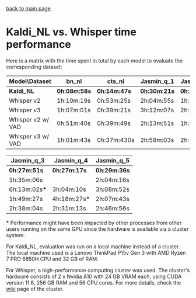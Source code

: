 [back to main page](./index.md)

<h1>Kaldi_NL vs. Whisper time performance</h1>

Here is a matrix with the time spent in total by each model to evaluate the corresponding dataset:

|Model\Dataset|bn_nl|cts_nl|Jasmin_q_1|Jasmin_q_2|
|---|---|---|---|---|
|**Kaldi_NL**|**0h:08m:58s**|**0h:14m:47s**|**0h:30m:21s**|**0h:23m:25s**|
|Whisper v2|1h:10m:19s|0h:53m:25s|2h:04m:55s|1h:52m:51s|
|Whisper v3|1h:07m:01s|0h:39m:21s|3h:12m:07s|2h:27m:29s|
|Whisper v2 w/ VAD|0h:51m:40s|0h:39m:49s|2h:13m:51s|1h:51m:26s|
|Whisper v3 w/ VAD|1h:01m:43s|0h:37m:430s|2h:58m:03s|2h:19m:21s|

|Jasmin_q_3|Jasmin_q_4|Jasmin_q_5|
|---|---|---|
|**0h:27m:51s**|**0h:27m:17s**|**0h:29m:36s**|
|1h:35m:06s||2h:04m:16s|
|6h:13m:02s<b>*</b>|3h:04m:10s|3h:08m:52s|
|1h:49m:27s|4h:18m:27s<b>*</b>|2h:07m:43s|
|2h:38m:04s|2h:31m:13s|2h:46m:56s|

<b>*</b> Performance might have been impacted by other processes from other users running on the same GPU since the hardware is available via a cluster system.

For Kaldi_NL, evaluation was run on a local machine instead of a cluster. The local machine used is a Lenovo ThinkPad P15v Gen 3 with AMD Ryzen 7 PRO 6850H CPU and 32 GB of RAM.

For Whisper, a high-performance computing cluster was used. The cluster's hardware consists of 2 x Nvidia A10 with 24 GB VRAM each, using CUDA version 11.6, 256 GB RAM and 56 CPU cores. For more details, check the [wiki](https://jupyter.wiki.utwente.nl/) page of the cluster.